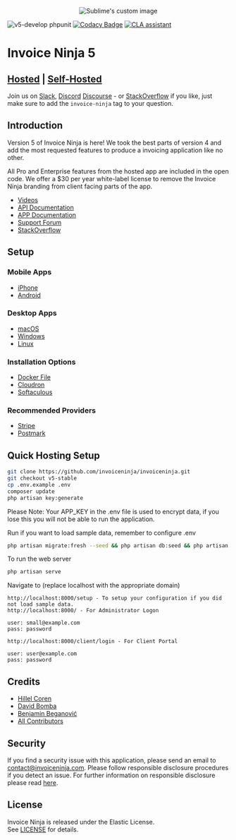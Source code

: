 <p align="center">
    <img src="https://raw.githubusercontent.com/hillelcoren/invoice-ninja/master/public/images/round_logo.png" alt="Sublime's custom image"/>
</p>

![v5-develop phpunit](https://github.com/invoiceninja/invoiceninja/workflows/phpunit/badge.svg?branch=v5-develop)
[![Codacy Badge](https://app.codacy.com/project/badge/Grade/d16c78aad8574466bf83232b513ef4fb)](https://www.codacy.com/gh/turbo124/invoiceninja/dashboard?utm_source=github.com&amp;utm_medium=referral&amp;utm_content=turbo124/invoiceninja&amp;utm_campaign=Badge_Grade)
<a href="https://cla-assistant.io/invoiceninja/invoiceninja"><img src="https://cla-assistant.io/readme/badge/invoiceninja/invoiceninja" alt="CLA assistant" /></a>

# Invoice Ninja 5

## [Hosted](https://www.invoiceninja.com) | [Self-Hosted](https://www.invoiceninja.org)

Join us on [Slack](http://slack.invoiceninja.com), [Discord](https://discord.gg/ZwEdtfCwXA) [Discourse](https://forum.invoiceninja.com) -
or [StackOverflow](https://stackoverflow.com/tags/invoice-ninja/) if you like,
just make sure to add the `invoice-ninja` tag to your question.

## Introduction

Version 5 of Invoice Ninja is here!
We took the best parts of version 4 and add the most requested features 
to produce a invoicing application like no other. 

All Pro and Enterprise features from the hosted app are included in the open code.
We offer a $30 per year white-label license to remove the Invoice Ninja branding from client facing parts of the app.

* [Videos](https://www.youtube.com/@appinvoiceninja)
* [API Documentation](https://app.swaggerhub.com/apis/invoiceninja/invoiceninja)
* [APP Documentation](https://invoiceninja.github.io/)
* [Support Forum](https://forum.invoiceninja.com)
* [StackOverflow](https://stackoverflow.com/tags/invoice-ninja/)

## Setup

### Mobile Apps
* [iPhone](https://apps.apple.com/app/id1503970375?platform=iphone)
* [Android](https://play.google.com/store/apps/details?id=com.invoiceninja.app)

### Desktop Apps
* [macOS](https://apps.apple.com/app/id1503970375?platform=mac)
* [Windows](https://microsoft.com/en-us/p/invoice-ninja/9n3f2bbcfdr6)
* [Linux](https://snapcraft.io/invoiceninja)

### Installation Options
* [Docker File](https://hub.docker.com/r/invoiceninja/invoiceninja/)
* [Cloudron](https://cloudron.io/store/com.invoiceninja.cloudronapp.html)
* [Softaculous](https://www.softaculous.com/apps/ecommerce/Invoice_Ninja)
 
### Recommended Providers
* [Stripe](https://stripe.com/)
* [Postmark](https://postmarkapp.com/)

## Quick Hosting Setup

```sh
git clone https://github.com/invoiceninja/invoiceninja.git
git checkout v5-stable
cp .env.example .env
composer update
php artisan key:generate
```

Please Note: 
Your APP_KEY in the .env file is used to encrypt data, if you lose this you will not be able to run the application.

Run if you want to load sample data, remember to configure .env
```sh
php artisan migrate:fresh --seed && php artisan db:seed && php artisan ninja:create-test-data
```

To run the web server
```sh
php artisan serve 
```

Navigate to (replace localhost with the appropriate domain)
```
http://localhost:8000/setup - To setup your configuration if you did not load sample data.
http://localhost:8000/ - For Administrator Logon

user: small@example.com
pass: password

http://localhost:8000/client/login - For Client Portal

user: user@example.com
pass: password
```

## Credits
* [Hillel Coren](https://hillelcoren.com/)
* [David Bomba](https://github.com/turbo124)
* [Benjamin Beganović](https://github.com/beganovich)
* [All Contributors](https://github.com/invoiceninja/invoiceninja/graphs/contributors)

## Security

If you find a security issue with this application, please send an email to contact@invoiceninja.com.
Please follow responsible disclosure procedures if you detect an issue.
For further information on responsible disclosure please read [here](https://cheatsheetseries.owasp.org/cheatsheets/Vulnerability_Disclosure_Cheat_Sheet.html).

## License
Invoice Ninja is released under the Elastic License.  
See [LICENSE](LICENSE) for details.
